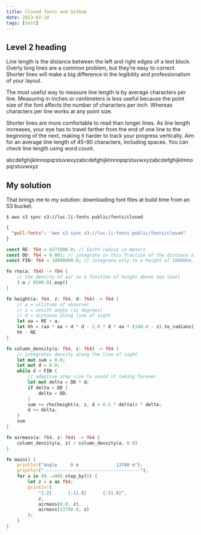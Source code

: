 ```yaml
---
title: Closed fonts and Github
date: 2023-02-10
tags: [test]
---
```


## Level 2 heading

Line length is the distance between the left and right edges of a text block. Overly long lines are a common problem, but they’re easy to correct. Shorter lines will make a big difference in the legibility and professionalism of your layout.

The most useful way to measure line length is by average characters per line. Measuring in inches or centimeters is less useful because the point size of the font affects the number of characters per inch. Whereas characters per line works at any point size.

Shorter lines are more comfortable to read than longer lines. As line length increases, your eye has to travel farther from the end of one line to the beginning of the next, making it harder to track your progress vertically. Aim for an average line length of 45–90 characters, including spaces. You can check line length using word count.

abcdefghijklmnopqrstuvwxyzabcdefghijklmnopqrstuvwxyzabcdefghijklmnopqrstuvwxyz

## My solution

That brings me to my solution: downloading font files at build time from an S3 bucket.

```shell
$ aws s3 sync s3://luc.li-fonts public/fonts/closed
```

```json
{
  "pull-fonts": "aws s3 sync s3://luc.li-fonts public/fonts/closed"
}
```

```rust
const RE: f64 = 6371000.0; // Earth radius in meters
const DD: f64 = 0.001; // integrate in this fraction of the distance already covered
const FIN: f64 = 10000000.0; // integrate only to a height of 10000km, effectively infinity

fn rho(a: f64) -> f64 {
    // the density of air as a function of height above sea level
    (-a / 8500.0).exp()
}

fn height(a: f64, z: f64, d: f64) -> f64 {
    // a = altitude of observer
    // z = zenith angle (in degrees)
    // d = distance along line of sight
    let aa = RE + a;
    let hh = (aa * aa + d * d - 2.0 * d * aa * (180.0 - z).to_radians().cos()).sqrt();
    hh - RE
}

fn column_density(a: f64, z: f64) -> f64 {
    // integrates density along the line of sight
    let mut sum = 0.0;
    let mut d = 0.0;
    while d < FIN {
        // adaptive step size to avoid it taking forever
        let mut delta = DD * d;
        if delta < DD {
            delta = DD;
        }
        sum += rho(height(a, z, d + 0.5 * delta)) * delta;
        d += delta;
    }
    sum
}

fn airmass(a: f64, z: f64) -> f64 {
    column_density(a, z) / column_density(a, 0.0)
}

fn main() {
    println!("Angle     0 m              13700 m");
    println!("------------------------------------");
    for a in (0..=90).step_by(5) {
        let z = a as f64;
        println!(
            "{:2}      {:11.8}      {:11.8}",
            z,
            airmass(0.0, z),
            airmass(13700.0, z)
        );
    }
}
```
